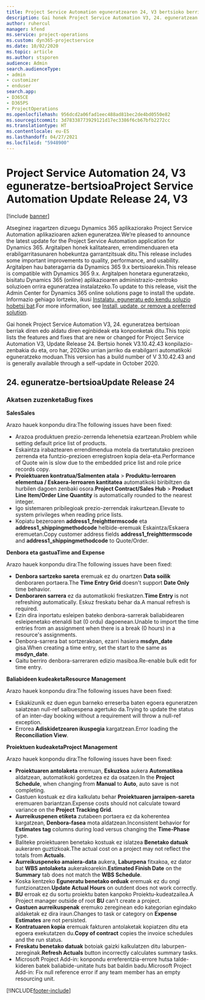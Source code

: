 ```yaml
---
title: Project Service Automation eguneratzearen 24, V3 bertsioko berrikuntzak edo aldaketak
description: Gai honek Project Service Automation V3, 24. eguneratzean erabilgarri dauden eginbideak eta konponketak ditu.
author: ruhercul
manager: kfend
ms.service: project-operations
ms.custom: dyn365-projectservice
ms.date: 10/02/2020
ms.topic: article
ms.author: stsporen
audience: Admin
search.audienceType:
- admin
- customizer
- enduser
search.app:
- D365CE
- D365PS
- ProjectOperations
ms.openlocfilehash: 956dcd2a06fad1eec488ad81bec2de4bd0550e82
ms.sourcegitcommit: 3d78338773929121d17ec3386f6cb67bfb2272cc
ms.translationtype: HT
ms.contentlocale: eu-ES
ms.lasthandoff: 04/27/2021
ms.locfileid: "5948900"
---
```

# <a name="project-service-automation-update-release-24-v3"></a><span data-ttu-id="f9db9-103">Project Service Automation 24, V3 eguneratze-bertsioa</span><span class="sxs-lookup"><span data-stu-id="f9db9-103">Project Service Automation Update Release 24, V3</span></span>

[!include [banner](../includes/psa-now-project-operations.md)]

<span data-ttu-id="f9db9-104">Atseginez iragartzen dizuegu Dynamics 365 aplikaziorako Project Service Automation aplikazioaren azken eguneratzea.</span><span class="sxs-lookup"><span data-stu-id="f9db9-104">We’re pleased to announce the latest update for the Project Service Automation application for Dynamics 365.</span></span> <span data-ttu-id="f9db9-105">Argitalpen honek kalitatearen, errendimenduaren eta erabilgarritasunaren hobekuntza garrantzitsuak ditu.</span><span class="sxs-lookup"><span data-stu-id="f9db9-105">This release includes some important improvements to quality, performance, and usability.</span></span> <span data-ttu-id="f9db9-106">Argitalpen hau bateragarria da Dynamics 365 9.x bertsioarekin.</span><span class="sxs-lookup"><span data-stu-id="f9db9-106">This release is compatible with Dynamics 365 9.x.</span></span> <span data-ttu-id="f9db9-107">Argitalpen honetara eguneratzeko, bisitatu Dynamics 365 (online) aplikazioaren administrazio-zentroko soluzioen orrira eguneratzea instalatzeko.</span><span class="sxs-lookup"><span data-stu-id="f9db9-107">To update to this release, visit the Admin Center for Dynamics 365 online solutions page to install the update.</span></span> <span data-ttu-id="f9db9-108">Informazio gehiago lortzeko, ikusi [Instalatu, eguneratu edo kendu soluzio hobetsi bat](/power-platform/admin/install-remove-preferred-solution).</span><span class="sxs-lookup"><span data-stu-id="f9db9-108">For more information, see [Install, update, or remove a preferred solution](/power-platform/admin/install-remove-preferred-solution).</span></span>

<span data-ttu-id="f9db9-109">Gai honek Project Service Automation V3, 24. eguneratzea bertsioan berriak diren edo aldatu diren eginbideak eta konponketak ditu.</span><span class="sxs-lookup"><span data-stu-id="f9db9-109">This topic lists the features and fixes that are new or changed for Project Service Automation V3, Update Release 24.</span></span> <span data-ttu-id="f9db9-110">Bertsio honek V3.10.42.43 konpilazio-zenbakia du eta, oro har, 2020ko urrian jarriko da erabilgarri automatikoki eguneratzeko moduan.</span><span class="sxs-lookup"><span data-stu-id="f9db9-110">This version has a build number of V 3.10.42.43 and is generally available through a self-update in October 2020.</span></span>

## <a name="update-release-24"></a><span data-ttu-id="f9db9-111">24. eguneratze-bertsioa</span><span class="sxs-lookup"><span data-stu-id="f9db9-111">Update Release 24</span></span>

### <a name="bug-fixes"></a><span data-ttu-id="f9db9-112">Akatsen zuzenketa</span><span class="sxs-lookup"><span data-stu-id="f9db9-112">Bug fixes</span></span>

<span data-ttu-id="f9db9-113">**Sales**</span><span class="sxs-lookup"><span data-stu-id="f9db9-113">**Sales**</span></span>

<span data-ttu-id="f9db9-114">Arazo hauek konpondu dira:</span><span class="sxs-lookup"><span data-stu-id="f9db9-114">The following issues have been fixed:</span></span>

- <span data-ttu-id="f9db9-115">Arazoa produktuen prezio-zerrenda lehenetsia ezartzean.</span><span class="sxs-lookup"><span data-stu-id="f9db9-115">Problem while setting default price list of products.</span></span>
- <span data-ttu-id="f9db9-116">Eskaintza irabaztearen errendimendua motela da txertatutako prezioen zerrenda eta funtzio-prezioen erregistroen kopia dela-eta.</span><span class="sxs-lookup"><span data-stu-id="f9db9-116">Performance of Quote win is slow due to the embedded price list and role price records copy.</span></span>
- <span data-ttu-id="f9db9-117">**Proiektuaren kontratua/Salmenten atala** > **Produktu-lerroaren elementua / Eskaera-lerroaren kantitatea** automatikoki biribiltzen da hurbilen dagoen zenbaki osora.</span><span class="sxs-lookup"><span data-stu-id="f9db9-117">**Project Contract/Sales Hub** > **Product Line Item/Order Line Quantity** is automatically rounded to the nearest integer.</span></span>
- <span data-ttu-id="f9db9-118">Igo sistemaren pribilegioak prezio-zerrendak irakurtzean.</span><span class="sxs-lookup"><span data-stu-id="f9db9-118">Elevate to system privileges when reading price lists.</span></span>
- <span data-ttu-id="f9db9-119">Kopiatu bezeroaren **address1_freighttermscode** eta **address1_shippingmethodcode** helbide-eremuak Eskaintza/Eskaera eremuetan.</span><span class="sxs-lookup"><span data-stu-id="f9db9-119">Copy customer address fields **address1_freighttermscode** and **address1_shippingmethodcode** to Quote/Order.</span></span> 


<span data-ttu-id="f9db9-120">**Denbora eta gastua**</span><span class="sxs-lookup"><span data-stu-id="f9db9-120">**Time and Expense**</span></span>

<span data-ttu-id="f9db9-121">Arazo hauek konpondu dira:</span><span class="sxs-lookup"><span data-stu-id="f9db9-121">The following issues have been fixed:</span></span>

- <span data-ttu-id="f9db9-122">**Denbora sartzeko sareta** eremuak ez du onartzen **Data soilik** denboraren portaera.</span><span class="sxs-lookup"><span data-stu-id="f9db9-122">The **Time Entry Grid** doesn't support **Date Only** time behavior.</span></span>
- <span data-ttu-id="f9db9-123">**Denboraren sarrera** ez da automatikoki freskatzen.</span><span class="sxs-lookup"><span data-stu-id="f9db9-123">**Time Entry** is not refreshing automatically.</span></span> <span data-ttu-id="f9db9-124">Eskuz freskatu behar da.</span><span class="sxs-lookup"><span data-stu-id="f9db9-124">A manual refresh is required.</span></span>
- <span data-ttu-id="f9db9-125">Ezin dira inportatu esleipen bateko denbora-sarrerak baliabidearen esleipenetako etenaldi bat (0 ordu) dagoenean.</span><span class="sxs-lookup"><span data-stu-id="f9db9-125">Unable to import the time entries from an assignment when there is a break (0 hours) in a resource's assignments.</span></span>
- <span data-ttu-id="f9db9-126">Denbora-sarrera bat sortzerakoan, ezarri hasiera **msdyn_date** gisa.</span><span class="sxs-lookup"><span data-stu-id="f9db9-126">When creating a time entry, set the start to the same as **msdyn_date**.</span></span>
- <span data-ttu-id="f9db9-127">Gaitu berriro denbora-sarreraren edizio masiboa.</span><span class="sxs-lookup"><span data-stu-id="f9db9-127">Re-enable bulk edit for time entry.</span></span>

<span data-ttu-id="f9db9-128">**Baliabideen kudeaketa**</span><span class="sxs-lookup"><span data-stu-id="f9db9-128">**Resource Management**</span></span>

<span data-ttu-id="f9db9-129">Arazo hauek konpondu dira:</span><span class="sxs-lookup"><span data-stu-id="f9db9-129">The following issues have been fixed:</span></span>

- <span data-ttu-id="f9db9-130">Eskakizunik ez duen egun barneko erreserba baten egoera eguneratzen saiatzean null-ref salbuespena agertuko da.</span><span class="sxs-lookup"><span data-stu-id="f9db9-130">Trying to update the status of an inter-day booking without a requirement will throw a null-ref exception.</span></span>
- <span data-ttu-id="f9db9-131">Errorea **Adiskidetzearen ikuspegia** kargatzean.</span><span class="sxs-lookup"><span data-stu-id="f9db9-131">Error loading the **Reconciliation View**.</span></span>


<span data-ttu-id="f9db9-132">**Proiektuen kudeaketa**</span><span class="sxs-lookup"><span data-stu-id="f9db9-132">**Project Management**</span></span>

<span data-ttu-id="f9db9-133">Arazo hauek konpondu dira:</span><span class="sxs-lookup"><span data-stu-id="f9db9-133">The following issues have been fixed:</span></span>

- <span data-ttu-id="f9db9-134">**Proiektuaren antolaketa** eremuan, **Eskuzkoa** aukera **Automatikoa** aldatzean, automatikoki gordetzea ez da osatzen.</span><span class="sxs-lookup"><span data-stu-id="f9db9-134">In the **Project Schedule**, when changing from **Manual** to **Auto**, auto save is not completing.</span></span>
- <span data-ttu-id="f9db9-135">Gastuen kostuak ez dira kalkulatu behar **Proiektuaren jarraipen-sareta** eremuaren bariantzan.</span><span class="sxs-lookup"><span data-stu-id="f9db9-135">Expense costs should not calculate toward variance on the **Project Tracking Grid**.</span></span>
- <span data-ttu-id="f9db9-136">**Aurreikuspenen etiketa** zutabeen portaera ez da koherentea kargatzean, **Denbora-fasea** mota aldatzean.</span><span class="sxs-lookup"><span data-stu-id="f9db9-136">Inconsistent behavior for **Estimates tag** columns during load versus changing the **Time-Phase** type.</span></span>
- <span data-ttu-id="f9db9-137">Baliteke proiektuaren benetako kostuak ez islatzea **Benetako datuak** aukeraren guztizkoak.</span><span class="sxs-lookup"><span data-stu-id="f9db9-137">The actual cost on a project may not reflect the totals from **Actuals**.</span></span>
- <span data-ttu-id="f9db9-138">**Aurreikuspeneko amaiera-data** aukera, **Laburpena** fitxakoa, ez dator bat **WBS antolaketa** aukerakoarekin.</span><span class="sxs-lookup"><span data-stu-id="f9db9-138">**Estimated Finish Date** on the **Summary** tab does not match the **WBS Schedule**.</span></span>
- <span data-ttu-id="f9db9-139">Koska kentzeko **Eguneratu benetako orduak** eremuak ez du ongi funtzionatzen.</span><span class="sxs-lookup"><span data-stu-id="f9db9-139">**Update Actual Hours** on outdent does not work correctly.</span></span>
- <span data-ttu-id="f9db9-140">**BU** erroak ez du sortu proiektu baten kanpoko Proiektu-kudeatzailea.</span><span class="sxs-lookup"><span data-stu-id="f9db9-140">A Project manager outside of root **BU** can't create a project.</span></span>
- <span data-ttu-id="f9db9-141">**Gastuen aurreikuspenak** eremuko zereginean edo kategorian egindako aldaketak ez dira iraun.</span><span class="sxs-lookup"><span data-stu-id="f9db9-141">Changes to task or category on **Expense Estimates** are not persisted.</span></span>
- <span data-ttu-id="f9db9-142">**Kontratuaren kopia** eremuak fakturen antolaketak kopiatzen ditu eta egoera exekutatzen du.</span><span class="sxs-lookup"><span data-stu-id="f9db9-142">**Copy of contract** copies the invoice schedules and the run status.</span></span>
- <span data-ttu-id="f9db9-143">**Freskatu benetako datuak** botoiak gaizki kalkulatzen ditu laburpen-zereginak.</span><span class="sxs-lookup"><span data-stu-id="f9db9-143">**Refresh Actuals** button incorrectly calculates summary tasks.</span></span>
- <span data-ttu-id="f9db9-144">Microsoft Project Add-in: konpondu erreferentzia-errore hutsa talde-kideren batek baliabide-unitate huts bat baldin badu.</span><span class="sxs-lookup"><span data-stu-id="f9db9-144">Microsoft Project Add-in: Fix null reference error if any team member has an empty resourcing unit.</span></span>



[!INCLUDE[footer-include](../includes/footer-banner.md)]